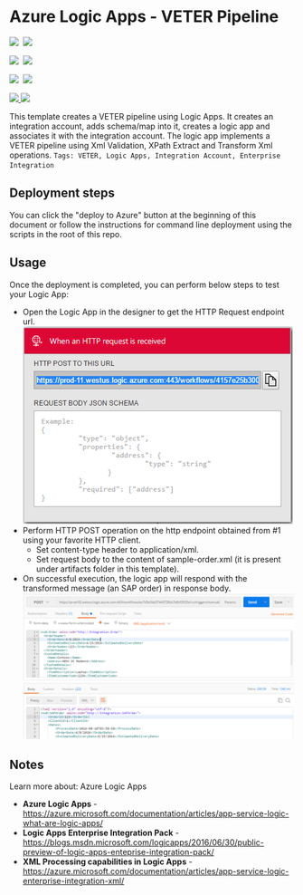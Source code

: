 # Azure Logic Apps - VETER Pipeline

<IMG SRC="https://azbotstorage.blob.core.windows.net/badges/201-logic-app-veter-pipeline/PublicLastTestDate.svg" />&nbsp;
<IMG SRC="https://azbotstorage.blob.core.windows.net/badges/201-logic-app-veter-pipeline/PublicDeployment.svg" />&nbsp;

<IMG SRC="https://azbotstorage.blob.core.windows.net/badges/201-logic-app-veter-pipeline/FairfaxLastTestDate.svg" />&nbsp;
<IMG SRC="https://azbotstorage.blob.core.windows.net/badges/201-logic-app-veter-pipeline/FairfaxDeployment.svg" />&nbsp;

<IMG SRC="https://azbotstorage.blob.core.windows.net/badges/201-logic-app-veter-pipeline/BestPracticeResult.svg" />&nbsp;
<IMG SRC="https://azbotstorage.blob.core.windows.net/badges/201-logic-app-veter-pipeline/CredScanResult.svg" />&nbsp;

<a href="https://portal.azure.com/#create/Microsoft.Template/uri/https%3A%2F%2Fraw.githubusercontent.com%2FAzure%2Fazure-quickstart-templates%2Fmaster%2F201-logic-app-veter-pipeline%2Fazuredeploy.json" target="_blank">
    <img src="http://azuredeploy.net/deploybutton.png"/>
</a>
<a href="http://armviz.io/#/?load=https%3A%2F%2Fraw.githubusercontent.com%2FAzure%2Fazure-quickstart-templates%2Fmaster%2F201-logic-app-veter-pipeline%2Fazuredeploy.json" target="_blank">
    <img src="http://armviz.io/visualizebutton.png"/>
</a>

This template creates a VETER pipeline using Logic Apps. It creates an integration account, adds schema/map into it, creates a logic app and associates it with the integration account. The logic app implements a VETER pipeline using Xml Validation, XPath Extract and Transform Xml operations.
`Tags: VETER, Logic Apps, Integration Account, Enterprise Integration`

## Deployment steps

You can click the "deploy to Azure" button at the beginning of this document or follow the instructions for command line deployment using the scripts in the root of this repo.

## Usage

Once the deployment is completed, you can perform below steps to test your Logic App:
- Open the Logic App in the designer to get the HTTP Request endpoint url.
![Image of HTTP request trigger](https://raw.githubusercontent.com/Azure/azure-quickstart-templates/master/201-logic-app-veter-pipeline/images/http-request-trigger.png "HTTP request trigger")
- Perform HTTP POST operation on the http endpoint obtained from #1 using your favorite HTTP client.
    - Set content-type header to application/xml.
    - Set request body to the content of sample-order.xml (it is present under artifacts folder in this template).
- On successful execution, the logic app will respond with the transformed message (an SAP order) in response body.
![Image of sample request-response](https://raw.githubusercontent.com/Azure/azure-quickstart-templates/master/201-logic-app-veter-pipeline/images/request-response.png "Sample request-response")

## Notes

Learn more about: Azure Logic Apps
* **Azure Logic Apps** - https://azure.microsoft.com/documentation/articles/app-service-logic-what-are-logic-apps/
* **Logic Apps Enterprise Integration Pack** - https://blogs.msdn.microsoft.com/logicapps/2016/06/30/public-preview-of-logic-apps-enteprise-integration-pack/
* **XML Processing capabilities in Logic Apps** - https://azure.microsoft.com/documentation/articles/app-service-logic-enterprise-integration-xml/
